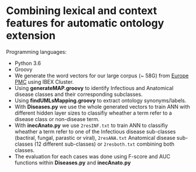 # Combining lexical and context features for automatic ontology extension
Programming languages:
  * Python 3.6
  * Groovy
* We generate the word vectors for our large corpus (~ 58G) from [Europe PMC](http://europepmc.org/ftp/archive/v.2017.06/) using IBEX Cluster.  
* Using **generateMAP.groovy** to identify Infectious and Anatomical disease classes and their corresponding subclasses. 
* Using **findUMLsMapping.groovy** to extract ontology synonyms/labels.
* With **Diseases.py** we use the whole generated vectors to train ANN with different hidden layer sizes to classifiy wheather a term refer to a disease class or non-disease term.  
* With **inecAnato.py** we use ```2resINF.txt``` to train ANN to classifiy wheather a term refer to one of the Infectious disease sub-classes (bactiral, fungal, parastic or viral), ```2resANA.txt``` Anatomical disease sub-classes (12 different sub-classes) or ```2resboth.txt``` combining both classes.  
* The evaluation for each cases was done using F-score and AUC functions within **Diseases.py** and **inecAnato.py**
